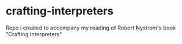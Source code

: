 # crafting-interpreters
Repo i created to accompany my reading of Robert Nystrom's book "Crafting Interpreters"
